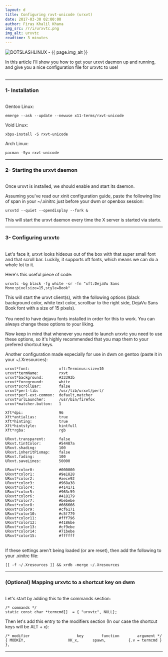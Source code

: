 ```yaml
---
layout: d
title: Configuring rxvt-unicode (urxvt)
date: 2017-03-30 02:00:00
author: Firas Khalil Khana
img_src: /r/i/urxvtc.png
img_alt: urxvtc
readtime: 3 minutes
---
```

<img src="{{ page.img_src }}" alt="DOTSLASHLINUX - {{ page.img_alt }}" class="img-responsive post-img">

In this article I'll show you how to get your urxvt daemon up and running, and give you a nice configuration file for urxvtc to use!
<br/>
<br/>
<hr/>
<h3 id="Installation">1- Installation</h3>
<br/>
Gentoo Linux:

<pre><code class="language-bash">emerge --ask --update --newuse x11-terms/rxvt-unicode</code></pre>

Void Linux:

<pre><code class="language-bash">xbps-install -S rxvt-unicode</code></pre>

Arch Linux:

<pre><code class="language-bash">pacman -Syu rxvt-unicode</code></pre>
<hr/>
<h3 id="Starting_the_urxvt_daemon">2- Starting the urxvt daemon</h3>
<br/>
Once urxvt is installed, we should enable and start its daemon.

Assuming you've read our xinit configuration guide, paste the following line of span in your ~/.xinitrc just before your dwm or openbox session:
<pre><code class="language-bash">urxvtd --quiet --opendisplay --fork &</code></pre>
This will start the urxvt daemon every time the X server is started via startx.
<hr/>
<h3 id="Configuring_urxvtc">3- Configuring urxvtc</h3>
<br/>
Let's face it, urxvt looks hideous out of the box with that super small font and that scroll bar. Luckily, it supports xft fonts, which means we can do a whole lot to it.

Here's this useful piece of code:
<br/>
<pre><code class="language-bash">urxvtc -bg black -fg white -sr -fn "xft:DejaVu Sans Mono:pixelsize=15,style=Book"</code></pre>
This will start the urxvt client(s), with the following options (black background color, white text color, scrollbar to the right side, DejaVu Sans Book font with a size of 15 pixels).
<br/>
<br/>
You need to have dejavu fonts installed in order for this to work. You can always change these options to your liking.

Now keep in mind that whenever you need to launch urxvtc you need to use these options, so it's highly recommended that you map them to your prefered shortcut keys.

Another configuration made especially for use in dwm on gentoo (paste it in your ~/.Xresources):
<pre class="line-numbers"><code class="language-properties">urxvt*font:             xft:Terminus:size=10
urxvt*termName:         rxvt
urxvt*background:       #33393b
urxvt*foreground:       white
urxvt*scrollBar:        false
urxvt*perl-lib:         /usr/lib/urxvt/perl/
urxvt*perl-ext-common:  default,matcher
urxvt*urlLauncher:      /usr/bin/firefox
urxvt*matcher.button:   1

Xft*dpi:                96
Xft*antialias:          true
Xft*hinting:            true
Xft*hintstyle:		    hintfull
Xft*rgba:		        rgb

URxvt.transparent:   	false
URxvt.tintColor:     	#54487a
URxvt.shading:       	100
URxvt.inheritPixmap: 	false
URxvt.fading: 		    100
URxvt.saveLines: 	    50000

URxvt*color0:      	    #000000
URxvt*color1:       	#9e1828
URxvt*color2:      	    #aece92
URxvt*color3:      	    #968a38
URxvt*color4:      	    #414171
URxvt*color5:      	    #963c59
URxvt*color6:      	    #418179
URxvt*color7:      	    #bebebe
URxvt*color8:      	    #666666
URxvt*color9:      	    #cf6171
URxvt*color10:     	    #c5f779
URxvt*color11:     	    #fff796
URxvt*color12:     	    #4186be
URxvt*color13:     	    #cf9ebe
URxvt*color14:     	    #71bebe
URxvt*color15:     	    #ffffff
</code></pre>
<br/>
If these settings aren't being loaded (or are reset), then add the following to your .xinitrc file:
<pre><code class="language-properties">[[ -f ~/.Xresources ]] && xrdb -merge ~/.Xresources</code></pre>
<hr/>
<h3 id="Mapping_urxvtc_to_a_shortcut_key_on_dwm">(Optional) Mapping urxvtc to a shortcut key on dwm</h3>
<br/>
Let's start by adding this to the commands section:
<pre class="line-numbers"><code class="language-c">/* commands */
static const char *termcmd[]  = { "urxvtc", NULL};
</code></pre>
Then let's add this entry to the modifiers section (In our case the shortcut keys will be ALT + x):
<pre class="line-numbers"><code class="language-c">/* modifier                     key        function        argument */
{ MODKEY,	                XK_x, 	   spawn,          {.v = termcmd } },</code></pre>
<hr/>
